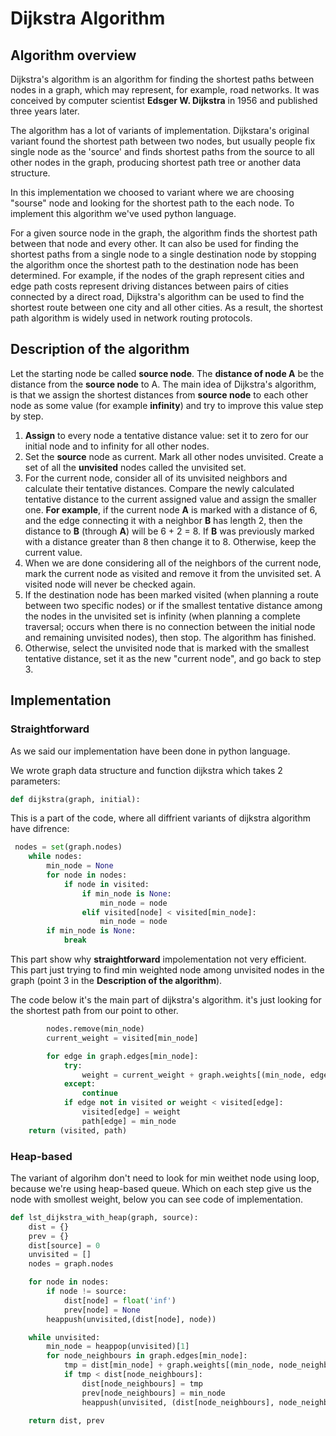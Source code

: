 # Dijkstra Algorithm

## Algorithm overview

Dijkstra's algorithm is an algorithm for finding the shortest paths between nodes in a graph, which may represent, for example, road networks. It was conceived by computer scientist **Edsger W. Dijkstra** in 1956 and published three years later.  

The algorithm has a lot of variants of implementation. Dijkstara's original variant found the shortest path between two nodes, but usually people fix single node as the 'source' and finds shortest paths from the source to all other nodes in the graph, producing shortest path tree or another data structure.

In this implementation we choosed to variant where we are choosing "sourse" node and looking for the shortest path to the each node. To implement this algorithm we've used python language.

For a given source node in the graph, the algorithm finds the shortest path between that node and every other. It can also be used for finding the shortest paths from a single node to a single destination node by stopping the algorithm once the shortest path to the destination node has been determined. For example, if the nodes of the graph represent cities and edge path costs represent driving distances between pairs of cities connected by a direct road, Dijkstra's algorithm can be used to find the shortest route between one city and all other cities. As a result, the shortest path algorithm is widely used in network routing protocols.

## Description of the algorithm

Let the starting node be called **source node**. The **distance of node A** be the distance from the **source node** to A. The main idea of Dijkstra's algorithm, is that we assign the shortest distances from **source node** to each other node as some value (for example **infinity**) and try to improve this value step by step.

1. **Assign** to every node a tentative distance value: set it to zero for our initial node and to infinity for all other nodes.
2. Set the **source** node as current. Mark all other nodes unvisited. Create a set of all the **unvisited** nodes called the unvisited  set.
3. For the current node, consider all of its unvisited neighbors and calculate their tentative distances. Compare the newly calculated tentative distance to the current assigned value and assign the smaller one. **For example**, if the current node **A** is marked with a distance of 6, and the edge connecting it with a neighbor **B** has length 2, then the distance to **B** (through **A**) will be 6 + 2 = 8. If **B** was previously marked with a distance greater than 8 then change it to 8. Otherwise, keep the current value.
4. When we are done considering all of the neighbors of the current node, mark the current node as visited and remove it from the unvisited set. A visited node will never be checked again.
5. If the destination node has been marked visited (when planning a route between two specific nodes) or if the smallest tentative distance among the nodes in the unvisited set is infinity (when planning a complete traversal; occurs when there is no connection between the initial node and remaining unvisited nodes), then stop. The algorithm has finished.
6. Otherwise, select the unvisited node that is marked with the smallest tentative distance, set it as the new "current node", and go back to step 3.

## Implementation

### Straightforward

As we said our implementation have been done in python language. 

We wrote graph data structure and function dijkstra which takes 2 parameters:
``` python
def dijkstra(graph, initial):
```
This is a part of the code, where all diffrient variants of dijkstra algorithm have difrence:
``` python
 nodes = set(graph.nodes)
    while nodes:
        min_node = None
        for node in nodes:
            if node in visited:
                if min_node is None:
                    min_node = node
                elif visited[node] < visited[min_node]:
                    min_node = node
        if min_node is None:
            break
```
This part show why **straightforward** impolementation not very efficient. This part just trying to find min weighted node among unvisited nodes in the graph (point 3 in the **Description of the algorithm**).

The code below it's the main part of dijkstra's algorithm. it's just looking for the shortest path from our point to other.
```python
        nodes.remove(min_node)
        current_weight = visited[min_node]

        for edge in graph.edges[min_node]:
            try:
                weight = current_weight + graph.weights[(min_node, edge)]
            except:
                continue
            if edge not in visited or weight < visited[edge]:
                visited[edge] = weight
                path[edge] = min_node
    return (visited, path)
```

### Heap-based


The variant of algorihm don't need to look for min weithet node using loop, because we're using heap-based queue. Which on each step give us the node with smollest weight, below you can see code of implementation.
```python
def lst_dijkstra_with_heap(graph, source):
    dist = {}
    prev = {}
    dist[source] = 0
    unvisited = []
    nodes = graph.nodes

    for node in nodes:
        if node != source:
            dist[node] = float('inf')
            prev[node] = None
        heappush(unvisited,(dist[node], node))

    while unvisited:
        min_node = heappop(unvisited)[1]
        for node_neighbours in graph.edges[min_node]:
            tmp = dist[min_node] + graph.weights[(min_node, node_neighbours)]
            if tmp < dist[node_neighbours]:
                dist[node_neighbours] = tmp
                prev[node_neighbours] = min_node
                heappush(unvisited, (dist[node_neighbours], node_neighbours))

    return dist, prev
```
